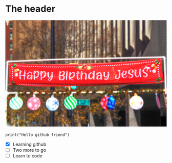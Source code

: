 # <H1> The header

![alt poor connection](https://github.com/Exp-Communicate-Using-Markdown-Cohort-1/series-communicate-using-markdown-donglin1608/blob/main/IMGP1261.jpg)

```
print("Hello github friend")
```

- [x] Learning github
- [ ] Two more to go
- [ ] Learn to code
